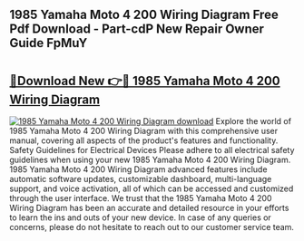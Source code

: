 ## 1985 Yamaha Moto 4 200 Wiring Diagram Free Pdf Download - Part-cdP New Repair Owner Guide FpMuY

# <h2><a href="http://dfj9xdz.blite.top/?on=1985+Yamaha+Moto+4+200+Wiring+Diagram">🔗Download New 👉🔴 1985 Yamaha Moto 4 200 Wiring Diagram</a></h2>

[![1985 Yamaha Moto 4 200 Wiring Diagram download](https://i.imgur.com/lujVjoI.png)](http://dfj9xdz.blite.top/?on=1985+Yamaha+Moto+4+200+Wiring+Diagram)
Explore the world of 1985 Yamaha Moto 4 200 Wiring Diagram with this comprehensive user manual, covering all aspects of the product's features and functionality. Safety Guidelines for Electrical Devices Please adhere to all electrical safety guidelines when using your new 1985 Yamaha Moto 4 200 Wiring Diagram. 1985 Yamaha Moto 4 200 Wiring Diagram advanced features include automatic software updates, customizable dashboard, multi-language support, and voice activation, all of which can be accessed and customized through the user interface. We trust that the 1985 Yamaha Moto 4 200 Wiring Diagram has been an accurate and detailed resource in your efforts to learn the ins and outs of your new device. In case of any queries or concerns, please do not hesitate to reach out to our customer service team.
